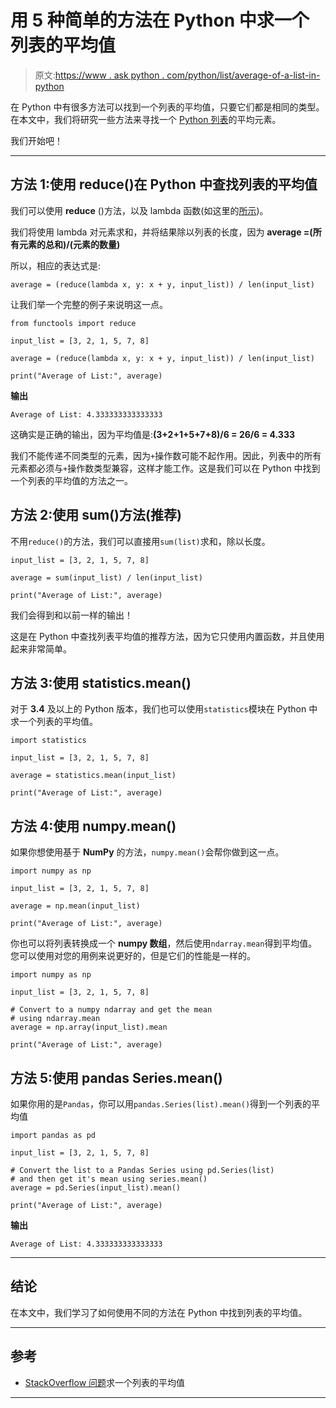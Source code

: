 # 用 5 种简单的方法在 Python 中求一个列表的平均值

> 原文:[https://www . ask python . com/python/list/average-of-a-list-in-python](https://www.askpython.com/python/list/average-of-a-list-in-python)

在 Python 中有很多方法可以找到一个列表的平均值，只要它们都是相同的类型。在本文中，我们将研究一些方法来寻找一个 [Python 列表](https://www.askpython.com/python/list/python-list)的平均元素。

我们开始吧！

* * *

## 方法 1:使用 reduce()在 Python 中查找列表的平均值

我们可以使用 **reduce** ()方法，以及 lambda 函数(如这里的[所示](https://www.askpython.com/python/python-lambda-anonymous-function#lambda-function-with-reduce))。

我们将使用 lambda 对元素求和，并将结果除以列表的长度，因为 **average =(所有元素的总和)/(元素的数量)**

所以，相应的表达式是:

```
average = (reduce(lambda x, y: x + y, input_list)) / len(input_list)

```

让我们举一个完整的例子来说明这一点。

```
from functools import reduce

input_list = [3, 2, 1, 5, 7, 8]

average = (reduce(lambda x, y: x + y, input_list)) / len(input_list)

print("Average of List:", average)

```

**输出**

```
Average of List: 4.333333333333333

```

这确实是正确的输出，因为平均值是:**(3+2+1+5+7+8)/6 = 26/6 = 4.333**

我们不能传递不同类型的元素，因为`+`操作数可能不起作用。因此，列表中的所有元素都必须与`+`操作数类型兼容，这样才能工作。这是我们可以在 Python 中找到一个列表的平均值的方法之一。

## 方法 2:使用 sum()方法(推荐)

不用`reduce()`的方法，我们可以直接用`sum(list)`求和，除以长度。

```
input_list = [3, 2, 1, 5, 7, 8]

average = sum(input_list) / len(input_list)

print("Average of List:", average)

```

我们会得到和以前一样的输出！

这是在 Python 中查找列表平均值的推荐方法，因为它只使用内置函数，并且使用起来非常简单。

## 方法 3:使用 statistics.mean()

对于 **3.4** 及以上的 Python 版本，我们也可以使用`statistics`模块在 Python 中求一个列表的平均值。

```
import statistics

input_list = [3, 2, 1, 5, 7, 8]

average = statistics.mean(input_list)

print("Average of List:", average)

```

## 方法 4:使用 numpy.mean()

如果你想使用基于 **NumPy** 的方法，`numpy.mean()`会帮你做到这一点。

```
import numpy as np

input_list = [3, 2, 1, 5, 7, 8]

average = np.mean(input_list)

print("Average of List:", average)

```

你也可以将列表转换成一个 **numpy 数组**，然后使用`ndarray.mean`得到平均值。您可以使用对您的用例来说更好的，但是它们的性能是一样的。

```
import numpy as np

input_list = [3, 2, 1, 5, 7, 8]

# Convert to a numpy ndarray and get the mean
# using ndarray.mean
average = np.array(input_list).mean

print("Average of List:", average)

```

## 方法 5:使用 pandas Series.mean()

如果你用的是`Pandas`，你可以用`pandas.Series(list).mean()`得到一个列表的平均值

```
import pandas as pd

input_list = [3, 2, 1, 5, 7, 8]

# Convert the list to a Pandas Series using pd.Series(list)
# and then get it's mean using series.mean()
average = pd.Series(input_list).mean()

print("Average of List:", average)

```

**输出**

```
Average of List: 4.333333333333333

```

* * *

## 结论

在本文中，我们学习了如何使用不同的方法在 Python 中找到列表的平均值。

* * *

## 参考

*   [StackOverflow 问题](https://stackoverflow.com/questions/9039961/finding-the-average-of-a-list)求一个列表的平均值

* * *